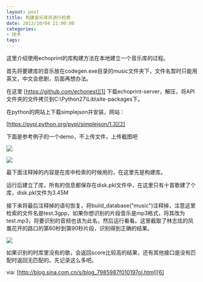 ```yaml
---
layout: post
title: 构建音乐库并进行检索
date: 2013/10/04 21:00:00
categories: 
- 技术
tags: 
---
```


这里介绍使用echoprint的库构建方法在本地建立一个音乐库的过程。 

首先将要建库的音乐放在codegen.exe目录的music文件夹下，文件名暂时只能用英文，中文会悲剧，后面再想办法。 

在这里 [https://github.com/echonest][1] 下载echoprint-server，解压，将API文件夹的文件拷贝到C:\Python27\Lib\site-packages下。 

在python的网站上下载simplejson并安装，网站：

[https://pypi.python.org/pypi/simplejson/1.3][2]

下面是参考例子的一个demo，不上传文件，上传截图吧 

![][3] 

![][4] 

最下面注释掉的内容是在库中检索的时候用的，在这里先是构建库。

运行后建立了库，所有的信息都保存在disk.pkl文件中，在这里只有十首歌建了个库，disk.pkl文件为3.45M 

接下来将最后注释掉的语句恢复，将build_database("music")注释掉，注意这里检索的文件名是test.3gpp，如果你想识别的片段音乐是mp3格式，将其改为test.mp3，将要识别的音频也该为此名，然后运行看看。这里截取了林志炫的凤凰花开的路口的第60秒到第90秒片段，识别得到正确的结果。 

![][5] 

如果识别的时库里没有的歌，会返回score比较高的结果，还有其他接口是没有匹配时返回无匹配的。先记录这么多吧。   

via: [http://blog.sina.com.cn/s/blog_7985987f010197ol.html][6] 

 [1]: https://github.com/echonest

 [2]: https://pypi.python.org/pypi/simplejson/1.3

 [3]: https://ww1.sinaimg.cn/large/006tNc79gw1f511azjwovj30j60950tt

 [4]: https://ww3.sinaimg.cn/large/006tNc79gw1f511bcq5jzj30j60h0jte

 [5]: https://ww2.sinaimg.cn/large/006tNc79gw1f511eox6ebj30hf034glx

 [6]: http://blog.sina.com.cn/s/blog_7985987f010197ol.html

